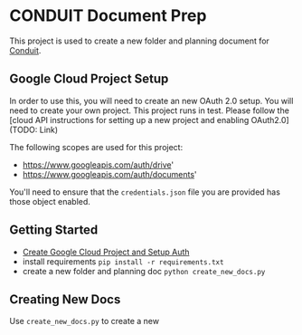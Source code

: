 # CONDUIT Document Prep
This project is used to create a new folder and planning document for
[Conduit](https://relay.fm/conduit).

## Google Cloud Project Setup
In order to use this, you will need to create an new OAuth 2.0 setup. 
You will need to create your own project. This project runs in test. Please follow the [cloud API instructions for setting up a new project and enabling OAuth2.0](TODO: Link)

The following scopes are used for this project: 

- https://www.googleapis.com/auth/drive'
- https://www.googleapis.com/auth/documents'

<!-- (TODO - Reduce access to drives and docs to as limited as possible.) --> 

You'll need to ensure that the `credentials.json` file you are provided has those object
enabled. 

## Getting Started
- [Create Google Cloud Project and Setup Auth](#google-cloud-project-setup) 
- install requirements
`pip install -r requirements.txt`
- create a new folder and planning doc
`python create_new_docs.py`


## Creating New Docs
Use `create_new_docs.py` to create a new 


